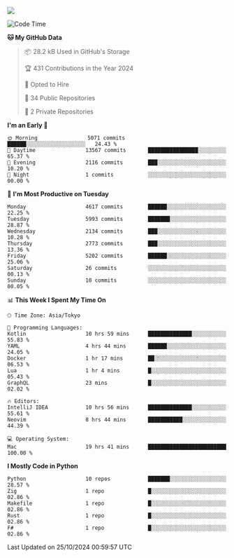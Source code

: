 ![](https://komarev.com/ghpvc/?username=kitagawa-hr)

<!--START_SECTION:waka-->
![Code Time](http://img.shields.io/badge/Code%20Time-1%2C146%20hrs%2020%20mins-blue)

**🐱 My GitHub Data** 

> 📦 28.2 kB Used in GitHub's Storage 
 > 
> 🏆 431 Contributions in the Year 2024
 > 
> 💼 Opted to Hire
 > 
> 📜 34 Public Repositories 
 > 
> 🔑 2 Private Repositories 
 > 
**I'm an Early 🐤** 

```text
🌞 Morning                5071 commits        ██████░░░░░░░░░░░░░░░░░░░   24.43 % 
🌆 Daytime                13567 commits       ████████████████░░░░░░░░░   65.37 % 
🌃 Evening                2116 commits        ███░░░░░░░░░░░░░░░░░░░░░░   10.20 % 
🌙 Night                  1 commits           ░░░░░░░░░░░░░░░░░░░░░░░░░   00.00 % 
```
📅 **I'm Most Productive on Tuesday** 

```text
Monday                   4617 commits        ██████░░░░░░░░░░░░░░░░░░░   22.25 % 
Tuesday                  5993 commits        ███████░░░░░░░░░░░░░░░░░░   28.87 % 
Wednesday                2134 commits        ███░░░░░░░░░░░░░░░░░░░░░░   10.28 % 
Thursday                 2773 commits        ███░░░░░░░░░░░░░░░░░░░░░░   13.36 % 
Friday                   5202 commits        ██████░░░░░░░░░░░░░░░░░░░   25.06 % 
Saturday                 26 commits          ░░░░░░░░░░░░░░░░░░░░░░░░░   00.13 % 
Sunday                   10 commits          ░░░░░░░░░░░░░░░░░░░░░░░░░   00.05 % 
```


📊 **This Week I Spent My Time On** 

```text
🕑︎ Time Zone: Asia/Tokyo

💬 Programming Languages: 
Kotlin                   10 hrs 59 mins      ██████████████░░░░░░░░░░░   55.83 % 
YAML                     4 hrs 44 mins       ██████░░░░░░░░░░░░░░░░░░░   24.05 % 
Docker                   1 hr 17 mins        ██░░░░░░░░░░░░░░░░░░░░░░░   06.53 % 
Lua                      1 hr 4 mins         █░░░░░░░░░░░░░░░░░░░░░░░░   05.43 % 
GraphQL                  23 mins             █░░░░░░░░░░░░░░░░░░░░░░░░   02.02 % 

🔥 Editors: 
IntelliJ IDEA            10 hrs 56 mins      ██████████████░░░░░░░░░░░   55.61 % 
Neovim                   8 hrs 44 mins       ███████████░░░░░░░░░░░░░░   44.39 % 

💻 Operating System: 
Mac                      19 hrs 41 mins      █████████████████████████   100.00 % 
```

**I Mostly Code in Python** 

```text
Python                   10 repos            ███████░░░░░░░░░░░░░░░░░░   28.57 % 
Zig                      1 repo              █░░░░░░░░░░░░░░░░░░░░░░░░   02.86 % 
Makefile                 1 repo              █░░░░░░░░░░░░░░░░░░░░░░░░   02.86 % 
Rust                     1 repo              █░░░░░░░░░░░░░░░░░░░░░░░░   02.86 % 
F#                       1 repo              █░░░░░░░░░░░░░░░░░░░░░░░░   02.86 % 
```




 Last Updated on 25/10/2024 00:59:57 UTC
<!--END_SECTION:waka-->
